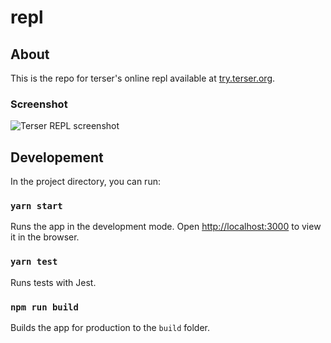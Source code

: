 # repl

## About

This is the repo for terser's online repl available at [try.terser.org](https://try.terser.org).

### Screenshot

![Terser REPL screenshot](https://user-images.githubusercontent.com/38240/63511165-5afcae80-c4d8-11e9-9011-acfb7d58484d.png)

## Developement

In the project directory, you can run:

### `yarn start`

Runs the app in the development mode.
Open [http://localhost:3000](http://localhost:3000) to view it in the browser.

### `yarn test`

Runs tests with Jest.

### `npm run build`

Builds the app for production to the `build` folder.

